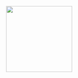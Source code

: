  <div>
  <a href="https://github.com/wLossani">
  <img height="180em" src="https://github-readme-stats.vercel.app/api?username=wLossani&show_icons=true&theme=dark&include_all_commits=true&count_private=true"/>
  <! <img height="180em" src="https://github-readme-stats.vercel.app/api/top-langs/?username=wLossani&layout=compact&langs_count=7&theme=dark"/> 
</div>

